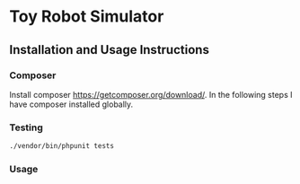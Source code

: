 Toy Robot Simulator
===================

Installation and Usage Instructions
-----------

### Composer

Install composer https://getcomposer.org/download/. In the following steps I have composer installed globally.

### Testing

``` bash
./vendor/bin/phpunit tests
```

### Usage


